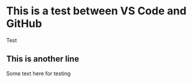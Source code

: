 # This is a test between VS Code and GitHub

Test

## This is another line

Some text here for testing